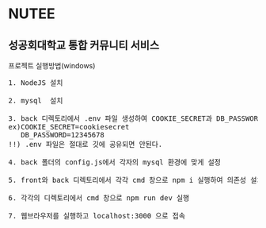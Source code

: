 NUTEE
=========
성공회대학교 통합 커뮤니티 서비스
---------
프로젝트 실행방법(windows)
<pre>
1. NodeJS 설치

2. mysql  설치

3. back 디렉토리에서 .env 파일 생성하여 COOKIE_SECRET과 DB_PASSWORD 설정
ex)COOKIE_SECRET=cookiesecret
   DB_PASSWORD=12345678
!!) .env 파일은 절대로 깃에 공유되면 안된다.

4. back 폴더의 config.js에서 각자의 mysql 환경에 맞게 설정

5. front와 back 디렉토리에서 각각 cmd 창으로 npm i 실행하여 의존성 설치

6. 각각의 디렉토리에서 cmd 창으로 npm run dev 실행

7. 웹브라우저를 실행하고 localhost:3000 으로 접속
</pre>